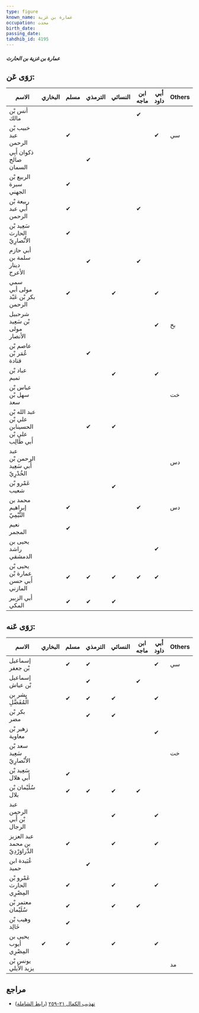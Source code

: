 ```yaml
---
type: figure
known_name: عمارة بن غزية
occupation: محدث
birth_date:
passing_date:
tahdhib_id: 4195
---
```

##### عمارة بن غزية بن الحارث

## رَوَى عَن:
| الاسم                                              | البخاري | مسلم | الترمذي | النسائي | ابن ماجه | أبي داود | Others |
| -------------------------------------------------- | ------- | ---- | ------- | ------- | -------- | -------- | ------ |
| أنس بْن مالك                                       |         |      |         |         | ✔        |          |        |
| خبيب بْن عبد الرحمن                                |         | ✔    |         |         |          | ✔        | سي     |
| ذكوان أَبِي صالح السمان                            |         |      | ✔       |         |          |          |        |
| الربيع بْن سبرة الجهني                             |         | ✔    |         |         |          |          |        |
| ربيعة بْن أَبي عبد الرحمن                          |         | ✔    |         |         | ✔        |          |        |
| سَعِيد بْن الحارث الأَنْصارِيّ                     |         | ✔    |         |         |          |          |        |
| أبي حازم سلمة بن دينار الأعرج                      |         |      | ✔       |         | ✔        |          |        |
| سمي مولى أبي بكر بْن عَبْد الرحمن                  |         | ✔    |         | ✔       |          | ✔        |        |
| شرحبيل بْن سَعِيد مولى الأنصار                     |         |      |         |         |          | ✔        | بخ     |
| عاصم بْن عُمَر بْن قتادة                           |         |      | ✔       |         |          |          |        |
| عباد بْن تميم                                      |         |      |         | ✔       |          | ✔        |        |
| عباس بْن سهل بْن سعد                               |         |      |         |         |          |          | خت     |
| عبد الله بْن علي بْن الحسينابن علي بْن أَبي طَالِب |         |      | ✔       | ✔       |          |          |        |
| عبد الرحمن بْن أَبي سَعِيد الخُدْرِيّ              |         |      |         |         |          |          | دس     |
| عَمْرو بْن شعيب                                    |         |      |         | ✔       |          |          |        |
| محمد بن إبراهيم التَّيْمِيّ                        |         | ✔    |         |         | ✔        |          | دس     |
| نعيم المجمر                                        |         | ✔    |         |         |          |          |        |
| يحيى بن راشد الدمشقي                               |         |      |         |         |          | ✔        |        |
| يحيى بْن عمارة بْن أَبي حسن المازني                |         | ✔    | ✔       | ✔       | ✔        | ✔        |        |
| أبي الزبير المكي                                   |         | ✔    | ✔       | ✔       |          |          |        |
## رَوَى عَنه:
| الاسم                              | البخاري | مسلم | الترمذي | النسائي | ابن ماجه | أبي داود | Others |
| ---------------------------------- | ------- | ---- | ------- | ------- | -------- | -------- | ------ |
| إسماعيل بْن جعفر                   |         | ✔    | ✔       |         |          | ✔        | سي     |
| إسماعيل بْن عياش                   |         |      | ✔       |         | ✔        |          |        |
| بشر بن الْمُفَضَّلِ                |         | ✔    | ✔       | ✔       |          | ✔        |        |
| بكر بْن مضر                        |         |      | ✔       | ✔       |          |          |        |
| زهير بْن معاوية                    |         |      |         |         |          | ✔        |        |
| سعد بْن سَعِيد الأَنْصارِيّ        |         |      |         |         |          |          | خت     |
| سَعِيد بْن أَبي هلال               |         | ✔    |         |         |          |          |        |
| سُلَيْمان بْن بلال                 |         | ✔    | ✔       | ✔       | ✔        |          |        |
| عبد الرحمن بْن أَبي الرجال         |         |      |         | ✔       |          | ✔        |        |
| عبد العزيز بن محمد الدَّراوَرْدِيّ |         | ✔    |         | ✔       |          | ✔        |        |
| عُبَيدة ابن حميد                   |         |      | ✔       |         |          |          |        |
| عَمْرو بْن الحارث المِصْرِي        |         | ✔    |         | ✔       |          | ✔        |        |
| معتمر بْن سُلَيْمان                |         | ✔    |         | ✔       | ✔        |          |        |
| وهيب بْن خَالِد                    |         | ✔    |         |         |          |          |        |
| يحيى بن أيوب المِصْرِي             | ✔       | ✔    |         | ✔       |          | ✔        |        |
| يونس بْن يزيد الأيلي               |         |      |         |         |          |          | مد     |
## مراجع
- [تهذيب الكمال ٢١-٢٥٩](obsidian://open?vault=Tahdhib-al-Kamal&file=Figures/٤١٩٥-عمارة%20بن%20غزية%20بن%20الحارث) ([رابط الشاملة](https://shamela.ws/book/3722/10906))